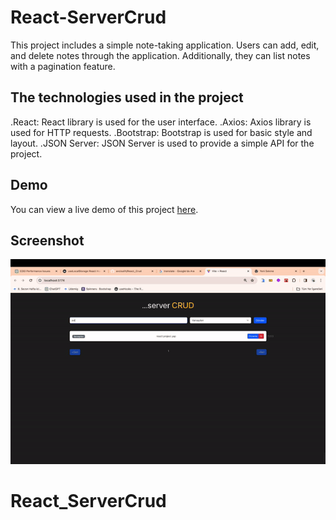 <h1> React-ServerCrud </h1>

This project includes a simple note-taking application. Users can add, edit, and delete notes through the application. Additionally, they can list notes with a pagination feature.

<h2> The technologies used in the project </h2>

.React: React library is used for the user interface.
.Axios: Axios library is used for HTTP requests.
.Bootstrap: Bootstrap is used for basic style and layout.
.JSON Server: JSON Server is used to provide a simple API for the project.

<h2> Demo </h2>

You can view a live demo of this project [here](https://react-servercrud.netlify.app).

<h2> Screenshot </h2>

![](screen.gif)
# React_ServerCrud
